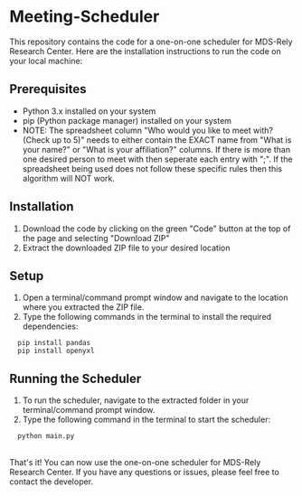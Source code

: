 # Meeting-Scheduler
This repository contains the code for a one-on-one scheduler for MDS-Rely Research Center. Here are the installation instructions to run the code on your local machine:

## Prerequisites
* Python 3.x installed on your system <br>
* pip (Python package manager) installed on your system <br>
* NOTE: The spreadsheet column "Who would you like to meet with? (Check up to 5)" needs to either contain the EXACT name from "What is your name?" or "What is your affiliation?" columns. If there is more than one desired person to meet with then seperate each entry with ";". If the spreadsheet being used does not follow these specific rules then this algorithm will NOT work.
## Installation
1. Download the code by clicking on the green "Code" button at the top of the page and selecting "Download ZIP"
2. Extract the downloaded ZIP file to your desired location
## Setup
1. Open a terminal/command prompt window and navigate to the location where you extracted the ZIP file.
1. Type the following commands in the terminal to install the required dependencies:<br>
```
  pip install pandas
  pip install openyxl
```
## Running the Scheduler
1. To run the scheduler, navigate to the extracted folder in your terminal/command prompt window.
2. Type the following command in the terminal to start the scheduler:
```
  python main.py
```
<br>That's it! You can now use the one-on-one scheduler for MDS-Rely Research Center. If you have any questions or issues, please feel free to contact the developer.
